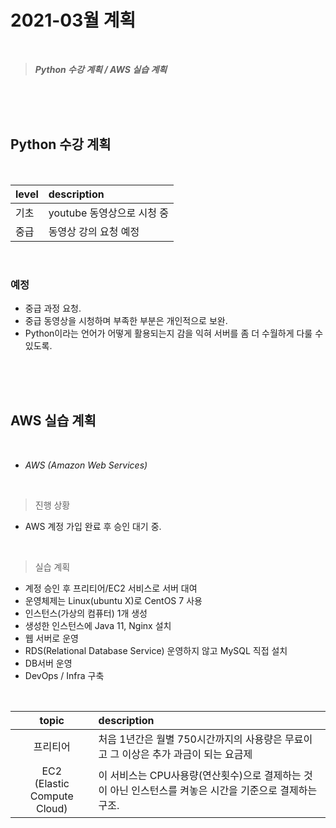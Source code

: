 # 2021-03월 계획

<br>

> ***Python 수강 계획 / AWS 실습 계획***

<br>
<br>
<br>

## Python 수강 계획

<br>

|level|description|
|--|:--|
|기초|youtube 동영상으로 시청 중|
|중급| 동영상 강의 요청 예정|

<br>

### 예정
- 중급 과정 요청.
- 중급 동영상을 시청하며 부족한 부분은 개인적으로 보완.
- Python이라는 언어가 어떻게 활용되는지 감을 익혀 서버를 좀 더 수월하게 다룰 수 있도록.

<br>
<br>
<br>

## AWS 실습 계획

<br>

- *AWS (Amazon Web Services)*

<br>

> 진행 상황
- AWS 계정 가입 완료 후 승인 대기 중.

<br>

> 실습 계획
- 계정 승인 후 프리티어/EC2 서비스로 서버 대여
- 운영체제는 Linux(ubuntu X)로 CentOS 7 사용
- 인스턴스(가상의 컴퓨터) 1개 생성
- 생성한 인스턴스에 Java 11, Nginx 설치
- 웹 서버로 운영 
- RDS(Relational Database Service) 운영하지 않고 MySQL 직접 설치
- DB서버 운영
- DevOps / Infra 구축 

<br>

|topic|description|
|:--:|:--|
|프리티어|처음 1년간은 월별 750시간까지의 사용량은 무료이고 그 이상은 추가 과금이 되는 요금제|
|EC2 <br>(Elastic Compute Cloud)| 이 서비스는 CPU사용량(연산횟수)으로 결제하는 것이 아닌 인스턴스를 켜놓은 시간을 기준으로 결제하는 구조.








